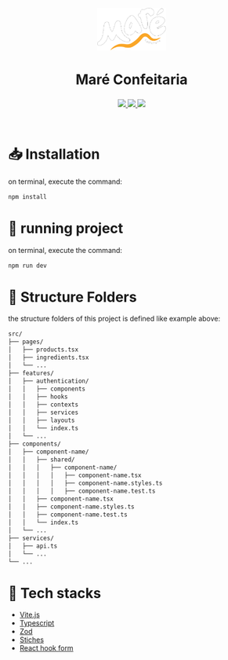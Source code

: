 <p align="center">
  <img src='./src/assets/mare@3x.png' width="140px" />
</p>

<h1 align="center">Maré Confeitaria</h1>

<h3 align="center">
  <a aria-label="link for production" href="https://mareconfeitaria.vercel.app">
    <img src="https://img.shields.io/badge/PRODUCTION%20-f9e10d.svg?style=for-the-badge">
  </a>
  <a aria-label="link for homolog" href="https://mareconfeitaria-homolog.vercel.app/">
    <img src="https://img.shields.io/badge/Homolog%20-3faa34.svg?style=for-the-badge">
  </a>
  <a aria-label="link for development" href="https://mareconfeitaria-dev.vercel.app">
    <img src="https://img.shields.io/badge/Development%20-3d2110.svg?style=for-the-badge">
  </a>
</h3>

<br />

# :inbox_tray: Installation 

on terminal, execute the command:

```bash
npm install
```

# :runner: running project
on terminal, execute the command:
```bash
npm run dev
```

# :file_folder: Structure Folders
the structure folders of this project is defined like example above: 

```
src/
├── pages/
│   ├── products.tsx
│   ├── ingredients.tsx
│   └── ...
├── features/
│   ├── authentication/
│   │   ├── components
│   │   ├── hooks
│   │   ├── contexts
│   │   ├── services
│   │   ├── layouts
│   │   └── index.ts
│   └── ...
├── components/
│   ├── component-name/
│   │   ├── shared/
│   │   │   ├── component-name/
│   │   │   │   ├── component-name.tsx
│   │   │   │   ├── component-name.styles.ts
│   │   │   │   ├── component-name.test.ts
│   │   ├── component-name.tsx
│   │   ├── component-name.styles.ts
│   │   ├── component-name.test.ts
│   │   └── index.ts
│   └── ...
├── services/
│   ├── api.ts
│   └── ...
└── ...
```

# :floppy_disk: Tech stacks
- [Vite.js](https://v3.vitejs.dev/)
- [Typescript](https://www.typescriptlang.org/)
- [Zod](https://github.com/colinhacks/zod)
- [Stiches](https://stitches.dev/)
- [React hook form](https://react-hook-form.com/)